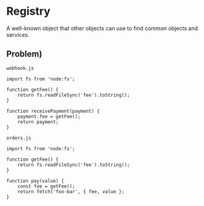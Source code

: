 # Registry
A well-known object that other objects can use to find common objects and
services.

## Problem)

`webhook.js`
```
import fs from 'node:fs';

function getFee() {
    return fs.readFileSync('fee').toString();
}

function receivePayment(payment) {
    payment.fee = getFee();
    return payment;
}

```

`orders.js`
```
import fs from 'node:fs';

function getFee() {
    return fs.readFileSync('fee').toString();
}

function pay(value) {
    const fee = getFee();
    return fetch('foo-bar', { fee, value };
}
```
